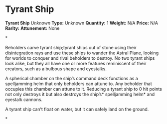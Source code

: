 # Tyrant Ship

**Tyrant Ship**
_Unknown_
**Type:** Unknown
**Quantity:** 1
**Weight:** N/A
**Price:** N/A
**Rarity:** 
**Attunement:** None

*<p>Beholders carve tyrant ship;tyrant ships out of stone using their disintegration rays and use these ships to wander the Astral Plane, looking for worlds to conquer and rival beholders to destroy. No two tyrant ships look alike, but they all have one or more features reminiscent of their creators, such as a bulbous shape and eyestalks.

A spherical chamber on the ship’s command deck functions as a spelljamming helm that only beholders can attune to. Any beholder that occupies this chamber can attune to it. Reducing a tyrant ship to 0 hit points not only destroys it but also destroys the ship’s* spelljamming helm* and eyestalk cannons.

A tyrant ship can’t float on water, but it can safely land on the ground.</p>*